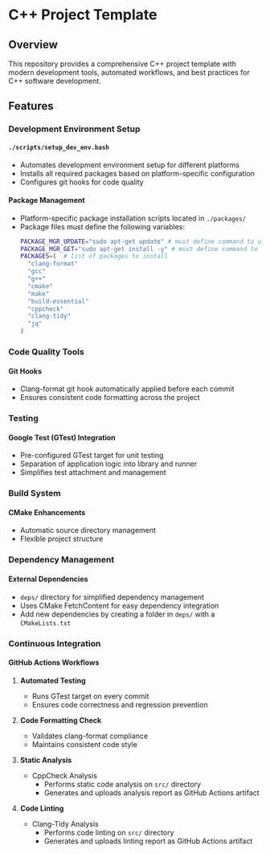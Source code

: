 # C++ Project Template

## Overview

This repository provides a comprehensive C++ project template with modern development tools, automated workflows, and best practices for C++ software development.

## Features

### Development Environment Setup

#### `./scripts/setup_dev_env.bash`

- Automates development environment setup for different platforms
- Installs all required packages based on platform-specific configuration
- Configures git hooks for code quality

#### Package Management

- Platform-specific package installation scripts located in `./packages/`
- Package files must define the following variables:
  ```bash
  PACKAGE_MGR_UPDATE="sudo apt-get update" # must define command to update package manager
  PACKAGE_MGR_GET="sudo apt-get install -y" # must define command to install packages
  PACKAGES=(  # list of packages to install
    "clang-format"
    "gcc"
    "g++"
    "cmake"
    "make"
    "build-essential"
    "cppcheck"
    "clang-tidy"
    "jq"
  )
  ```

### Code Quality Tools

#### Git Hooks
- Clang-format git hook automatically applied before each commit
- Ensures consistent code formatting across the project

### Testing

#### Google Test (GTest) Integration
- Pre-configured GTest target for unit testing
- Separation of application logic into library and runner
- Simplifies test attachment and management

### Build System

#### CMake Enhancements
- Automatic source directory management
- Flexible project structure

### Dependency Management

#### External Dependencies
- `deps/` directory for simplified dependency management
- Uses CMake FetchContent for easy dependency integration
- Add new dependencies by creating a folder in `deps/` with a `CMakeLists.txt`

### Continuous Integration

#### GitHub Actions Workflows
1. **Automated Testing**
    - Runs GTest target on every commit
    - Ensures code correctness and regression prevention

2. **Code Formatting Check**
    - Validates clang-format compliance
    - Maintains consistent code style

3. **Static Analysis**
    - CppCheck Analysis
        - Performs static code analysis on `src/` directory
        - Generates and uploads analysis report as GitHub Actions artifact

4. **Code Linting**
    - Clang-Tidy Analysis
        - Performs code linting on `src/` directory
        - Generates and uploads linting report as GitHub Actions artifact
